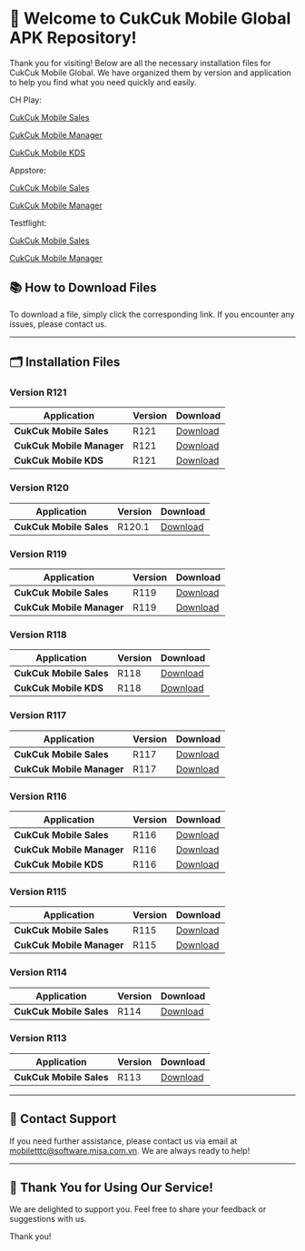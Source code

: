 # 🎉 **Welcome to CukCuk Mobile Global APK Repository!**

Thank you for visiting! Below are all the necessary installation files for CukCuk Mobile Global. We have organized them by version and application to help you find what you need quickly and easily.

CH Play:

[CukCuk Mobile Sales](https://play.google.com/store/apps/details?id=vn.com.misa.qlnh.com)

[CukCuk Mobile Manager](https://play.google.com/store/apps/details?id=vn.com.misa.cukcukmanager.com)

[CukCuk Mobile KDS](https://play.google.com/store/apps/details?id=vn.com.misa.qlnh.kdsbar.com)

Appstore:

[CukCuk Mobile Sales](https://apps.apple.com/us/app/cukcuk-sales/id6472429814)

[CukCuk Mobile Manager](https://apps.apple.com/us/app/cukcuk-manager/id6472429763)

Testflight:

[CukCuk Mobile Sales](https://testflight.apple.com/join/8sLuGuZx)

[CukCuk Mobile Manager](https://testflight.apple.com/join/UOb0NEwX)


## 📚 **How to Download Files**
To download a file, simply click the corresponding link. If you encounter any issues, please contact us.

---

## 🗂️ **Installation Files**

### Version R121

| Application | Version | Download |
|---|---|---|
| **CukCuk Mobile Sales** | R121 | [Download](https://github.com/CukCuk-US/CUKCUK-COM/releases/download/R121/Sales_R121_0_0_0.apk) |
| **CukCuk Mobile Manager** | R121 | [Download](https://github.com/CukCuk-US/CUKCUK-COM/releases/download/R121/Manager_R121_0_0_0.apk) |
| **CukCuk Mobile KDS** | R121 | [Download](https://github.com/CukCuk-US/CUKCUK-COM/releases/download/R121/KDS_R121_0_0_0.apk) |

### Version R120

| Application | Version | Download |
|---|---|---|
| **CukCuk Mobile Sales** | R120.1 | [Download](https://github.com/CukCuk-US/CUKCUK-COM/releases/download/R120.1/Sale_R120_1_0_0.apk) |

### Version R119

| Application | Version | Download |
|---|---|---|
| **CukCuk Mobile Sales** | R119 | [Download](https://github.com/CukCuk-US/CUKCUK-COM/releases/download/R119/Sales_R119_0_0_0.apk) |
| **CukCuk Mobile Manager** | R119 | [Download](https://github.com/CukCuk-US/CUKCUK-COM/releases/download/R119/Manager_R119_0_0_1.apk) |

### Version R118

| Application | Version | Download |
|---|---|---|
| **CukCuk Mobile Sales** | R118 | [Download](https://github.com/CukCuk-US/CUKCUK-COM/releases/download/R118/Sale_R118_0_0_0.apk) |
| **CukCuk Mobile KDS** | R118 | [Download](https://github.com/CukCuk-US/CUKCUK-COM/releases/download/R118/KDS_R118_0_0_0.apk) |

### Version R117

| Application | Version | Download |
|---|---|---|
| **CukCuk Mobile Sales** | R117 | [Download](https://github.com/CukCuk-US/CUKCUK-COM/releases/download/R117/Sale_R117_1_0_0.apk) |
| **CukCuk Mobile Manager** | R117 | [Download](https://github.com/CukCuk-US/CUKCUK-COM/releases/download/R117/Manager_R117_0_0_0.apk) |

### Version R116

| Application | Version | Download |
|---|---|---|
| **CukCuk Mobile Sales** | R116 | [Download](https://github.com/CukCuk-US/CUKCUK-COM/releases/download/R116/Sales_R116.apk) |
| **CukCuk Mobile Manager** | R116 | [Download](https://github.com/CukCuk-US/CUKCUK-COM/releases/download/R116/Manager_R116.apk) |
| **CukCuk Mobile KDS** | R116 | [Download](https://github.com/CukCuk-US/CUKCUK-COM/releases/download/R116/KDS_R116.apk) |

### Version R115

| Application | Version | Download |
|---|---|---|
| **CukCuk Mobile Sales** | R115 | [Download](https://github.com/CukCuk-US/CUKCUK-COM/releases/download/R115/Sales_R115.apk) |
| **CukCuk Mobile Manager** | R115 | [Download](https://github.com/CukCuk-US/CUKCUK-COM/releases/download/R115/Manager_R115.apk) |

### Version R114

| Application | Version | Download |
|---|---|---|
| **CukCuk Mobile Sales** | R114 | [Download](https://github.com/CukCuk-US/CUKCUK-COM/releases/download/R114/Sales_R114.apk) |

### Version R113

| Application | Version | Download |
|---|---|---|
| **CukCuk Mobile Sales** | R113 | [Download](https://github.com/CukCuk-US/CUKCUK-COM/releases/download/R113/Sales_R113.apk) |

---

## 📧 **Contact Support**

If you need further assistance, please contact us via email at [mobiletttc@software.misa.com.vn](mailto:mobiletttc@software.misa.com.vn). We are always ready to help!

---

## 🚀 **Thank You for Using Our Service!**

We are delighted to support you. Feel free to share your feedback or suggestions with us.

Thank you!
